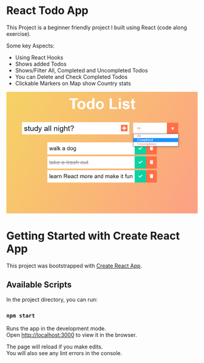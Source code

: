 # React Todo App

This Project is a beginner friendly project I built using React (code along exercise).

Some key Aspects:

- Using React Hooks
- Shows added Todos
- Shows/Filter All, Completed and Uncompleted Todos
- You can Delete and Check Completed Todos
- Clickable Markers on Map show Country stats

![Todo App](./src/img/showcase.png)

# Getting Started with Create React App

This project was bootstrapped with [Create React App](https://github.com/facebook/create-react-app).

## Available Scripts

In the project directory, you can run:

### `npm start`

Runs the app in the development mode.\
Open [http://localhost:3000](http://localhost:3000) to view it in the browser.

The page will reload if you make edits.\
You will also see any lint errors in the console.
